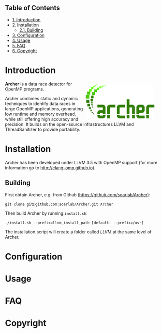 <div id="table-of-contents">
<h2>Table of Contents</h2>
<div id="text-table-of-contents">
<ul>
<li><a href="#sec-1">1. Introduction</a></li>
<li><a href="#sec-2">2. Installation</a>
<ul>
<li><a href="#sec-2-1">2.1. Building</a></li>
</ul>
</li>
<li><a href="#sec-3">3. Configuration</a></li>
<li><a href="#sec-4">4. Usage</a></li>
<li><a href="#sec-5">5. FAQ</a></li>
<li><a href="#sec-6">6. Copyright</a></li>
</ul>
</div>
</div>


# Introduction<a id="sec-1" name="sec-1"></a>

<img src="resources/images/archer_logo.png" hspace="10" vspace="10" height="45%" width="45%" alt="Archer Logo" title="Archer" align="right" />

**Archer** is a data race detector for OpenMP programs.


Archer combines static and dynamic techniques to
identify data races in large OpenMP applications, generating low
runtime and memory overhead, while still offering high accuracy and
precision. It builds on the open-source infrastructures LLVM and
ThreadSanitizer to provide portability.

# Installation<a id="sec-2" name="sec-2"></a>

Archer has been developed under LLVM 3.5 with OpenMP support (for
more information go to <http://clang-omp.github.io>).

## Building<a id="sec-2-1" name="sec-2-1"></a>

First obtain Archer, e.g. from Github (<https://github.com/soarlab/Archer>):

    git clone git@github.com:soarlab/Archer.git Archer

Then build Archer by running `install.sh`:

    ./install.sh --prefix=llvm_install_path [default: --prefix=/usr]

The installation script will create a folder called *LLVM* at the same
level of Archer.

# Configuration<a id="sec-3" name="sec-3"></a>

# Usage<a id="sec-4" name="sec-4"></a>

# FAQ<a id="sec-5" name="sec-5"></a>

# Copyright<a id="sec-6" name="sec-6"></a>